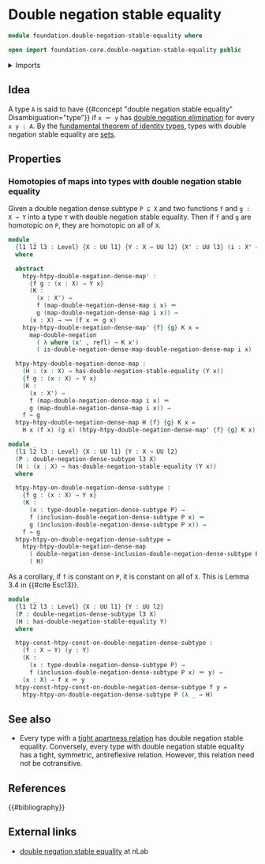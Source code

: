 # Double negation stable equality

```agda
module foundation.double-negation-stable-equality where

open import foundation-core.double-negation-stable-equality public
```

<details><summary>Imports</summary>

```agda
open import foundation.dependent-pair-types
open import foundation.double-negation
open import foundation.identity-types
open import foundation.universe-levels

open import foundation-core.homotopies

open import logic.double-negation-dense-maps
open import logic.double-negation-dense-subtypes
```

</details>

## Idea

A type `A` is said to have
{{#concept "double negation stable equality" Disambiguation="type"}} if `x ＝ y`
has [double negation elimination](logic.double-negation-elimination.md) for
every `x y : A`. By the
[fundamental theorem of identity types](foundation.fundamental-theorem-of-identity-types.md),
types with double negation stable equality are [sets](foundation-core.sets.md).

## Properties

### Homotopies of maps into types with double negation stable equality

Given a double negation dense subtype `P ⊆ X` and two functions `f` and
`g : X → Y` into a type `Y` with double negation stable equality. Then if `f`
and `g` are homotopic on `P`, they are homotopic on all of `X`.

```agda
module _
  {l1 l2 l3 : Level} {X : UU l1} {Y : X → UU l2} {X' : UU l3} (i : X' ↠¬¬ X)
  where

  abstract
    htpy-htpy-double-negation-dense-map' :
      {f g : (x : X) → Y x}
      (K :
        (x : X') →
        f (map-double-negation-dense-map i x) ＝
        g (map-double-negation-dense-map i x)) →
      (x : X) → ¬¬ (f x ＝ g x)
    htpy-htpy-double-negation-dense-map' {f} {g} K x =
      map-double-negation
        ( λ where (x' , refl) → K x')
        ( is-double-negation-dense-map-double-negation-dense-map i x)

  htpy-htpy-double-negation-dense-map :
    (H : (x : X) → has-double-negation-stable-equality (Y x))
    {f g : (x : X) → Y x}
    (K :
      (x : X') →
      f (map-double-negation-dense-map i x) ＝
      g (map-double-negation-dense-map i x)) →
    f ~ g
  htpy-htpy-double-negation-dense-map H {f} {g} K x =
    H x (f x) (g x) (htpy-htpy-double-negation-dense-map' {f} {g} K x)

module _
  {l1 l2 l3 : Level} {X : UU l1} {Y : X → UU l2}
  (P : double-negation-dense-subtype l3 X)
  (H : (x : X) → has-double-negation-stable-equality (Y x))
  where

  htpy-htpy-on-double-negation-dense-subtype :
    {f g : (x : X) → Y x}
    (K :
      (x : type-double-negation-dense-subtype P) →
      f (inclusion-double-negation-dense-subtype P x) ＝
      g (inclusion-double-negation-dense-subtype P x)) →
    f ~ g
  htpy-htpy-on-double-negation-dense-subtype =
    htpy-htpy-double-negation-dense-map
      ( double-negation-dense-inclusion-double-negation-dense-subtype P)
      ( H)
```

As a corollary, if `f` is constant on `P`, it is constant on all of `X`. This is
Lemma 3.4 in {{#cite Esc13}}.

```agda
module _
  {l1 l2 l3 : Level} {X : UU l1} {Y : UU l2}
  (P : double-negation-dense-subtype l3 X)
  (H : has-double-negation-stable-equality Y)
  where

  htpy-const-htpy-const-on-double-negation-dense-subtype :
    (f : X → Y) (y : Y)
    (K :
      (x : type-double-negation-dense-subtype P) →
      f (inclusion-double-negation-dense-subtype P x) ＝ y) →
    (x : X) → f x ＝ y
  htpy-const-htpy-const-on-double-negation-dense-subtype f y =
    htpy-htpy-on-double-negation-dense-subtype P (λ _ → H)
```

## See also

- Every type with a
  [tight apartness relation](foundation.tight-apartness-relations.md) has double
  negation stable equality. Conversely, every type with double negation stable
  equality has a tight, symmetric, antireflexive relation. However, this
  relation need not be cotransitive.

## References

{{#bibliography}}

## External links

- [double negation stable equality](https://ncatlab.org/nlab/show/decidable+equality)
  at $n$Lab
